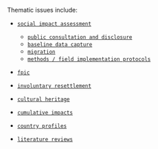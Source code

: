 Thematic issues include:


*  [`social impact assessment`](./social-impact-assessment)
    - [`public consultation and disclosure`](./public-consultation-and-disclosure)
    - [`baseline data capture`](https://github.com/aaronkyle/social-development/tree/master/thematic-issues/social-impact-assessment/baseline-surveys)
    - [`migration`](./migration)
    - [`methods / field implementation protocols`](./social-impact-assessment/methodology)


*  [`fpic`](https://github.com/aaronkyle/social-development/tree/master/thematic-issues/fpic)
*  [`involuntary resettlement`](https://github.com/aaronkyle/social-development/tree/master/thematic-issues/involuntary-resettlement)
*  [`cultural heritage`](./cultural-heritage)
*  [`cumulative impacts`](./cumulative-impacts/cumulative-impacts_briefing-note)
*  [`country profiles`](./country-profiles/)
*  [`literature reviews`](https://github.com/aaronkyle/social-development/tree/master/thematic-issues/literature-reviews)

<!--

https://www.worldbank.org/en/topic

[![Agriculture and Food](http://www.worldbank.org/content/dam/photos/220x220/2017/jul/vn_woman_pineapple_220x220.jpg "Agriculture and Food")](http://www.worldbank.org/en/topic/agriculture)

#### [Agriculture and Food »](http://www.worldbank.org/en/topic/agriculture)

* [Agribusiness and Value Chains](http://www.worldbank.org/en/topic/agribusiness)
* [Climate-Smart Agriculture](http://www.worldbank.org/en/topic/climate-smart-agriculture)
* [Food Security](http://www.worldbank.org/en/topic/food-security)

Show More +

[![Climate Change](http://www.worldbank.org/content/dam/photos/220x220/2017/jul/climate2.png "Climate Change")](http://www.worldbank.org/en/topic/climatechange)

#### [Climate Change »](http://www.worldbank.org/en/topic/climatechange)

* [Climate Finance](http://www.worldbank.org/en/topic/climatefinance)
* [Climate-Smart Agriculture](http://www.worldbank.org/en/topic/climate-smart-agriculture)
* [Climate and Health](http://www.worldbank.org/en/topic/climatechangeandhealth)

Show More +

[![Competitiveness](http://www.worldbank.org/content/dam/photos/220x220/2017/may/psd-220x220-main.jpg "Competitiveness")](http://www.worldbank.org/en/topic/competitiveness)

#### [Competitiveness »](http://www.worldbank.org/en/topic/competitiveness)

* [Competition Policy](http://www.worldbank.org/en/topic/competition-policy)
* [Investment Climate](http://www.worldbank.org/en/topic/investment-climate)
* [Innovation and Entrepreneurship](http://www.worldbank.org/en/topic/innovation-entrepreneurship)

[![Debt](http://www.worldbank.org/content/dam/photos/220x220/2017/may/debt-220x220-main.jpg "Debt")](http://www.worldbank.org/en/topic/debt)

#### [Debt »](http://www.worldbank.org/en/topic/debt)

* [Debt Management](http://www.worldbank.org/en/topic/debt-management)
* [Debt Relief](http://www.worldbank.org/en/topic/debt-relief)
* [Debt Sustainability](http://www.worldbank.org/en/topic/debt-sustainability)

[![Digital Development](http://www.worldbank.org/content/dam/photos/220x220/2017/jun/td-man-holding-smartphone-220x220.jpg "Digital Development")](http://www.worldbank.org/en/topic/digitaldevelopment)

#### [Digital Development »](http://www.worldbank.org/en/topic/digitaldevelopment)

[![Disaster Risk Management ](http://www.worldbank.org/content/dam/photos/220x220/2017/jul/DRM-Banner-pour-220x220.jpg "Disaster Risk Management ")](http://www.worldbank.org/en/topic/disasterriskmanagement)

#### [Disaster Risk Management  »](http://www.worldbank.org/en/topic/disasterriskmanagement)

[![Education](http://www.worldbank.org/content/dam/photos/220x220/2017/jun/EduMigration_banner_small.jpg "Education")](http://www.worldbank.org/en/topic/education)

#### [Education »](http://www.worldbank.org/en/topic/education)

* [Early Childhood Development](http://www.worldbank.org/en/topic/earlychildhooddevelopment)
* [Education and Technology](http://www.worldbank.org/en/topic/edutech)
* [Girls' Education](http://www.worldbank.org/en/topic/girlseducation)

Show More +

[![Energy](http://www.worldbank.org/content/dam/photos/220x220/2017/jun/Energy-header-220-v4.jpg "Energy")](http://www.worldbank.org/en/topic/energy)

#### [Energy »](http://www.worldbank.org/en/topic/energy)

[![Environment ](http://www.worldbank.org/content/dam/photos/220x220/2017/jun/IMG_5972---Copy.jpg "Environment ")](http://www.worldbank.org/en/topic/environment)

#### [Environment  »](http://www.worldbank.org/en/topic/environment)

* [Biodiversity](http://www.worldbank.org/en/topic/biodiversity)
* [Landscapes](http://www.worldbank.org/en/topic/landscapes)
* [Natural Capital](https://www.worldbank.org/en/topic/natural-capital)

Show More +

[![Extractive Industries](http://www.worldbank.org/content/dam/photos/220x220/2017/jun/Square-220.220.png "Extractive Industries")](http://www.worldbank.org/en/topic/extractiveindustries)

#### [Extractive Industries »](http://www.worldbank.org/en/topic/extractiveindustries)

* [Extractives Global Programmatic Support](http://www.worldbank.org/en/topic/egps)
* [Mining Investment and Governance Review](http://www.worldbank.org/en/topic/mining-governance)
* [Gas Flaring Reduction](http://www.worldbank.org/en/topic/gas-flaring-reduction)

[![Financial Inclusion](http://www.worldbank.org/content/dam/photos/220x220/2017/may/FI-thumbnail.jpg "Financial Inclusion")](http://www.worldbank.org/en/topic/financialinclusion)

#### [Financial Inclusion »](http://www.worldbank.org/en/topic/financialinclusion)

* [Payment Systems](http://www.worldbank.org/en/topic/paymentsystemsremittances)
* [Credit Infrastructure](http://www.worldbank.org/en/topic/creditinfrastructure)
* [Small and Medium Enterprises Finance](http://www.worldbank.org/en/topic/smefinance)

[![Financial Sector](http://www.worldbank.org/content/dam/photos/220x220/2017/may/FS-thumbnail.jpg "Financial Sector")](http://www.worldbank.org/en/topic/financialsector)

#### [Financial Sector »](http://www.worldbank.org/en/topic/financialsector)

* [Financial Stability](http://www.worldbank.org/en/topic/financialstability)
* [Financial Integrity](http://www.worldbank.org/en/topic/financialmarketintegrity)
* [Long-Term Finance](http://www.worldbank.org/en/topic/longtermfinance)

[![Fragility, Conflict, and Violence](http://www.worldbank.org/content/dam/photos/220x220/2017/jun/FCV-banner-220x220.jpg "Fragility, Conflict, and Violence")](http://www.worldbank.org/en/topic/fragilityconflictviolence)

#### [Fragility, Conflict, and Violence »](http://www.worldbank.org/en/topic/fragilityconflictviolence)

[![Gender](http://www.worldbank.org/content/dam/photos/220x220/2017/jun-1/gender3-220px.jpg "Gender")](http://www.worldbank.org/en/topic/gender)

#### [Gender »](http://www.worldbank.org/en/topic/gender)

[![Governance](http://www.worldbank.org/content/dam/photos/220x220/2017/jun/gov-profile-pic-4_220x220.png "Governance")](http://www.worldbank.org/en/topic/governance)

#### [Governance »](http://www.worldbank.org/en/topic/governance)

[![Health](http://www.worldbank.org/content/dam/photos/220x220/2017/may/220x220-health_main.jpg "Health")](http://www.worldbank.org/en/topic/health)

#### [Health »](http://www.worldbank.org/en/topic/health)

* [Global Tobacco Control](http://www.worldbank.org/en/topic/tobacco)
* [Infectious diseases and Vaccines](http://www.worldbank.org/en/topic/infectiousdiseases)
* [Mental Health](http://www.worldbank.org/en/topic/mental-health)

Show More +

[![Inequality and Shared Prosperity](http://www.worldbank.org/content/dam/photos/220x220/2017/may/isp-banner-square-v2.png "Inequality and Shared Prosperity")](http://www.worldbank.org/en/topic/isp)

#### [Inequality and Shared Prosperity »](http://www.worldbank.org/en/topic/isp)

[![Infrastructure & Public-Private Partnerships](http://www.worldbank.org/content/dam/photos/220x220/2017/jun/ppp-home-thumbnail.jpg "Infrastructure & Public-Private Partnerships")](http://www.worldbank.org/en/topic/publicprivatepartnerships)

#### [Infrastructure & Public-Private Partnerships »](http://www.worldbank.org/en/topic/publicprivatepartnerships)

[![Jobs & Development](http://www.worldbank.org/content/dam/photos/220x220/2017/jun/JB_220.jpg "Jobs & Development")](http://www.worldbank.org/en/topic/jobsanddevelopment)

#### [Jobs & Development »](http://www.worldbank.org/en/topic/jobsanddevelopment)

* [Labor Markets](http://www.worldbank.org/en/topic/labormarkets)
* [Skills Development](http://www.worldbank.org/en/topic/skillsdevelopment)
* [Social Protection](http://www.worldbank.org/en/topic/socialprotection)

[![Macroeconomics and Fiscal Management](http://www.worldbank.org/content/dam/photos/220x220/2017/may/mfm-220x220-main.jpg "Macroeconomics and Fiscal Management")](http://www.worldbank.org/en/topic/macroeconomics)

#### [Macroeconomics and Fiscal Management »](http://www.worldbank.org/en/topic/macroeconomics)

[![Nutrition](http://www.worldbank.org/content/dam/photos/220x220/2017/may/220x220-nut_main2.jpg "Nutrition")](http://www.worldbank.org/en/topic/nutrition)

#### [Nutrition »](http://www.worldbank.org/en/topic/nutrition)

[![Poverty](http://www.worldbank.org/content/dam/photos/220x220/2017/may/poverty-header-small-ii.png "Poverty")](http://www.worldbank.org/en/topic/poverty)

#### [Poverty »](http://www.worldbank.org/en/topic/poverty)

* [Inequality and Shared Prosperity](http://www.worldbank.org/en/topic/isp)
* [Measuring Poverty](http://www.worldbank.org/en/topic/measuringpoverty)

[![Regional Integration](http://www.worldbank.org/content/dam/photos/220x220/2018/mar/port_square.png "Regional Integration")](https://www.worldbank.org/en/topic/regional-integration)

#### [Regional Integration »](https://www.worldbank.org/en/topic/regional-integration)

[![Social Development](http://www.worldbank.org/content/dam/photos/220x220/2017/jun-1/Social-Dev-Face-crop.jpg "Social Development")](http://www.worldbank.org/en/topic/socialdevelopment)

#### [Social Development »](http://www.worldbank.org/en/topic/socialdevelopment)

* [Community-Driven Development](http://www.worldbank.org/en/topic/communitydrivendevelopment)
* [Disability Inclusion](http://www.worldbank.org/en/topic/disability)
* [Indigenous Peoples](http://www.worldbank.org/en/topic/indigenouspeoples)

Show More +

[![Social Protection](http://www.worldbank.org/content/dam/photos/220x220/2017/jun/SP--main-thumbnail.jpg "Social Protection")](http://www.worldbank.org/en/topic/socialprotection)

#### [Social Protection »](http://www.worldbank.org/en/topic/socialprotection)

* [Jobs and Development](http://www.worldbank.org/en/topic/jobsanddevelopment)
* [Pensions](http://www.worldbank.org/en/topic/pensions)
* [Safety Nets and Cash Transfers](http://www.worldbank.org/en/topic/safetynets)

Show More +

[![Trade](http://www.worldbank.org/content/dam/photos/220x220/2017/jun/trade-220x220-main.jpg "Trade")](http://www.worldbank.org/en/topic/trade)

#### [Trade »](http://www.worldbank.org/en/topic/trade)

* [Trade Facilitation and Logistics](http://www.worldbank.org/en/topic/trade-facilitation-and-logistics)
* [Global Value Chains](http://www.worldbank.org/en/topic/global-value-chains)

[![Transport](http://www.worldbank.org/content/dam/photos/220x220/2017/jun/td-pilots-in-cockpit-220x220.jpg "Transport")](http://www.worldbank.org/en/topic/transport)

#### [Transport »](http://www.worldbank.org/en/topic/transport)

[![Urban Development](http://www.worldbank.org/content/dam/photos/220x220/2017/jun/Urban%20Dev%20Japan%20Ginza%20Lois%20Goh%20WB-220x220.png "Urban Development")](http://www.worldbank.org/en/topic/urbandevelopment)

#### [Urban Development »](http://www.worldbank.org/en/topic/urbandevelopment)

* [Disaster Risk Management](http://www.worldbank.org/en/topic/disasterriskmanagement)
* [Inclusive Cities](http://www.worldbank.org/en/topic/inclusive-cities)
* [Land](http://www.worldbank.org/en/topic/land)

Show More +

[![Water](http://www.worldbank.org/content/dam/photos/220x220/2017/jun-1/Water-Circle-5456600627_984613028b_o.jpg "Water")](http://www.worldbank.org/en/topic/water)

#### [Water »](http://www.worldbank.org/en/topic/water)

* [Sanitation](http://www.worldbank.org/en/topic/sanitation)
* [Water in Agriculture](http://www.worldbank.org/en/topic/water-in-agriculture)
* [Water Resources Management](http://www.worldbank.org/en/topic/waterresourcesmanagement)

Show More +
-->
